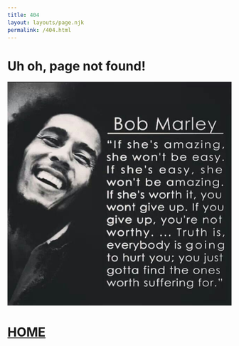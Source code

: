 ```yaml
---
title: 404
layout: layouts/page.njk
permalink: /404.html
---
```


# Uh oh, page not found!

![Bob Marley](./greet.jpeg)

# [HOME](https://kiri-vadivelu.ca)
